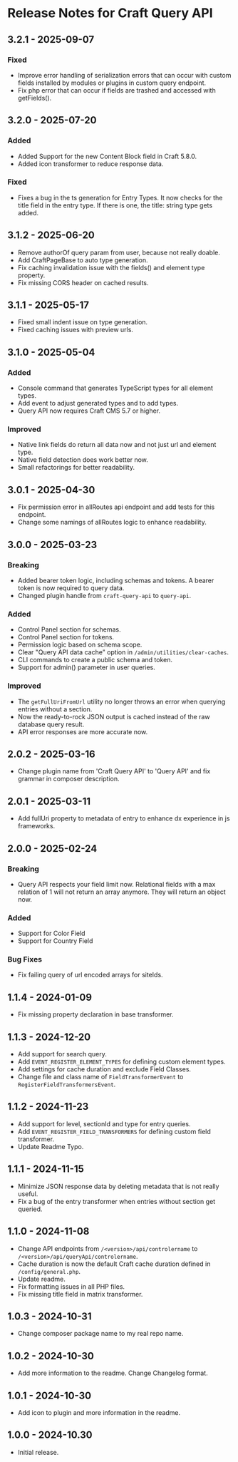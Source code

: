 # Release Notes for Craft Query API

## 3.2.1 - 2025-09-07

### Fixed

- Improve error handling of serialization errors that can occur with custom fields installed by modules or plugins in custom query endpoint.
- Fix php error that can occur if fields are trashed and accessed with getFields().

## 3.2.0 - 2025-07-20

### Added

- Added Support for the new Content Block field in Craft 5.8.0.
- Added icon transformer to reduce response data.

### Fixed

- Fixes a bug in the ts generation for Entry Types. It now checks for the title field in the entry type. If there is one, the title: string type gets added.

## 3.1.2 - 2025-06-20
- Remove authorOf query param from user, because not really doable.
- Add CraftPageBase to auto type generation.
- Fix caching invalidation issue with the fields() and element type property.
- Fix missing CORS header on cached results.

## 3.1.1 - 2025-05-17
- Fixed small indent issue on type generation.
- Fixed caching issues with preview urls.

## 3.1.0 - 2025-05-04
### Added
- Console command that generates TypeScript types for all element types.
- Add event to adjust generated types and to add types.
- Query API now requires Craft CMS 5.7 or higher.

### Improved
- Native link fields do return all data now and not just url and element type.
- Native field detection does work better now.
- Small refactorings for better readability.

## 3.0.1 - 2025-04-30
- Fix permission error in allRoutes api endpoint and add tests for this endpoint.
- Change some namings of allRoutes logic to enhance readability.

## 3.0.0 - 2025-03-23

### Breaking
- Added bearer token logic, including schemas and tokens. A bearer token is now required to query data.
- Changed plugin handle from `craft-query-api` to `query-api`.

### Added
- Control Panel section for schemas.
- Control Panel section for tokens.
- Permission logic based on schema scope.
- Clear "Query API data cache" option in `/admin/utilities/clear-caches`.
- CLI commands to create a public schema and token.
- Support for admin() parameter in user queries.

### Improved
- The `getFullUriFromUrl` utility no longer throws an error when querying entries without a section.
- Now the ready-to-rock JSON output is cached instead of the raw database query result.
- API error responses are more accurate now.

## 2.0.2 - 2025-03-16
- Change plugin name from 'Craft Query API' to 'Query API' and fix grammar in composer description.

## 2.0.1 - 2025-03-11
- Add fullUri property to metadata of entry to enhance dx experience in js frameworks.

## 2.0.0 - 2025-02-24
### Breaking
- Query API respects your field limit now. Relational fields with a max relation of 1 will not return an array anymore. They will return an object now.

### Added
- Support for Color Field
- Support for Country Field

### Bug Fixes
- Fix failing query of url encoded arrays for siteIds.

## 1.1.4 - 2024-01-09
- Fix missing property declaration in base transformer.

## 1.1.3 - 2024-12-20
- Add support for search query.
- Add `EVENT_REGISTER_ELEMENT_TYPES` for defining custom element types.
- Add settings for cache duration and exclude Field Classes.
- Change file and class name of `FieldTransformerEvent` to `RegisterFieldTransformersEvent`.

## 1.1.2 - 2024-11-23
- Add support for level, sectionId and type for entry queries.
- Add `EVENT_REGISTER_FIELD_TRANSFORMERS` for defining custom field transformer.
- Update Readme Typo.

## 1.1.1 - 2024-11-15
- Minimize JSON response data by deleting metadata that is not really useful.
- Fix a bug of the entry transformer when entries without section get queried.

## 1.1.0 - 2024-11-08
- Change API endpoints from `/<version>/api/controlername` to `/<version>/api/queryApi/controlername`.
- Cache duration is now the default Craft cache duration defined in `/config/general.php`.
- Update readme.
- Fix formatting issues in all PHP files.
- Fix missing title field in matrix transformer.

## 1.0.3 - 2024-10-31
- Change composer package name to my real repo name.

## 1.0.2 - 2024-10-30
- Add more information to the readme. Change Changelog format.

## 1.0.1 - 2024-10-30
- Add icon to plugin and more information in the readme.

## 1.0.0 - 2024-10.30
- Initial release.
